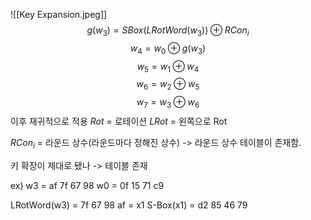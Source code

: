 ![[Key Expansion.jpeg]]
$$g(w_3) = SBox(LRotWord(w_3))  \oplus  RCon_i$$
$$w_4 = w_0\oplus g(w_3)$$
$$w_5 = w_1 \oplus w_4$$
$$w_6 = w_2 \oplus w_5$$
$$w_7 = w_3 \oplus w_6$$
이후 재귀적으로 적용
$Rot$ = 로테이션
$LRot$ = 왼쪽으로 Rot

$RCon_i$ = 라운드 상수(라운드마다 정해진 상수)
-> 라운드 상수 테이블이 존재함.

키 확장이 제대로 됐나 -> 테이블 존재

ex)
w3 = af 7f 67 98
w0 = 0f 15 71 c9

LRotWord(w3) = 7f 67 98 af = x1
S-Box(x1) = d2 85 46 79
